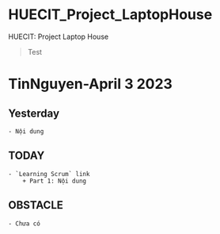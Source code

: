 # HUECIT_Project_LaptopHouse
HUECIT: Project Laptop House 
>Test

# TinNguyen-April 3 2023
## Yesterday
    - Nội dung
## TODAY
    - `Learning Scrum` link
        + Part 1: Nội dung
## OBSTACLE
    - Chưa có
